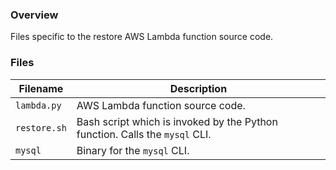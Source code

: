 ### Overview

Files specific to the restore AWS Lambda function source code.

### Files

| Filename            | Description                                                                                  |
|---------------------|----------------------------------------------------------------------------------------------|
| `lambda.py`         | AWS Lambda function source code.                                                             |
| `restore.sh`        | Bash script which is invoked by the Python function.  Calls the `mysql` CLI.                 |
| `mysql`             | Binary for the `mysql` CLI.                                                                  |